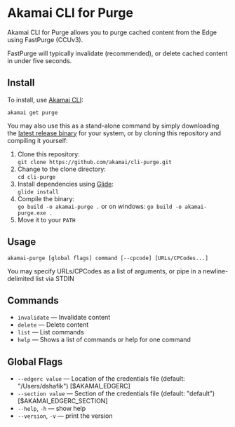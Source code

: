 # Akamai CLI for Purge

Akamai CLI for Purge allows you to purge cached content from the Edge using
FastPurge (CCUv3).

FastPurge will typically invalidate (recommended), or delete cached content in
under five seconds.

## Install

To install, use [Akamai CLI](https://github.com/akamai/cli):

```
akamai get purge
```

You may also use this as a stand-alone command by simply downloading the
[latest release binary](https://github.com/akamai/cli-purge/releases)
for your system, or by cloning this repository and compiling it yourself:

1. Clone this repository:  
  `git clone https://github.com/akamai/cli-purge.git`
2. Change to the clone directory:  
  `cd cli-purge`
3. Install dependencies using [Glide](https://glide.sh):  
    `glide install`
4. Compile the binary:  
  `go build -o akamai-purge .` or on windows: `go build -o akamai-purge.exe .`
5. Move it to your `PATH`

## Usage

```
akamai-purge [global flags] command [--cpcode] [URLs/CPCodes...]
```

You may specify URLs/CPCodes as a list of arguments, or pipe in a newline-delimited list via STDIN

## Commands
- `invalidate` — Invalidate content
- `delete` — Delete content
- `list` — List commands
- `help` — Shows a list of commands or help for one command

## Global Flags
- `--edgerc value` — Location of the credentials file (default: "/Users/dshafik") [$AKAMAI_EDGERC]
- `--section value` — Section of the credentials file (default: "default") [$AKAMAI_EDGERC_SECTION]
- `--help`, `-h` — show help
- `--version`, `-v` — print the version
